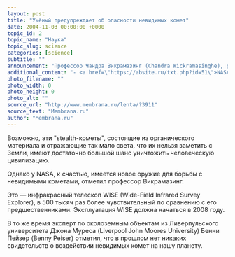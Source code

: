 ```yaml
---
layout: post
title: "Учёный предупреждает об опасности невидимых комет"
date: 2004-11-03 00:00:00 +0000
topic_id: 2
topic_name: "Наука"
topic_slug: science
categories: [science]
subtitle: ""
announcement: "Профессор Чандра Викрамазинг (Chandra Wickramasinghe), руководитель группы исследователей из Центра астробиологии университета Кардиффа (CCAB), полагает, что гигантские кометы, невидимые для астрономов, могут представлять собой смертельную угрозу Земле."
additional_content: "- <a href=\"https://absite.ru/txt.php?id=51\">NASA собирается разбить космический корабль о ядро кометы</a>"
photo_filename: ""
photo_width: 0
photo_height: 0
photo_alt: ""
source_url: "http://www.membrana.ru/lenta/?3911"
source_text: "Membrana.ru"
author: "Membrana.ru"
---
```

Возможно, эти "stealth-кометы", состоящие из органического материала и отражающие так мало света, что их нельзя заметить с Земли, имеют достаточно большой шанс уничтожить человеческую цивилизацию.

Однако у NASA, к счастью, имеется новое оружие для борьбы с невидимыми кометами, отметил профессор Викрамазинг.

Это — инфракрасный телескоп WISE (Wide-Field Infrared Survey Explorer), в 500 тысяч раз более чувствительный по сравнению с его предшественниками. Эксплуатация WISE должна начаться в 2008 году.

В то же время эксперт по околоземным объектам из Ливерпульского университета Джона Муреса (Liverpool John Moores University) Бенни Пейзер (Benny Peiser) отметил, что в прошлом нет никаких свидетельств о воздействии невидимых комет на нашу планету.
